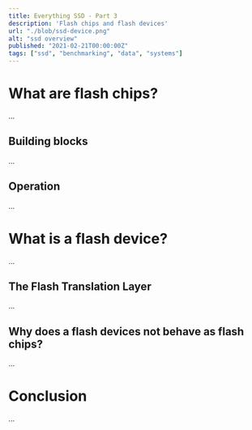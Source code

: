 ```yaml
---
title: Everything SSD - Part 3
description: 'Flash chips and flash devices'
url: "./blob/ssd-device.png"
alt: "ssd overview"
published: "2021-02-21T00:00:00Z"
tags: ["ssd", "benchmarking", "data", "systems"]
---
```


# What are flash chips?
...

## Building blocks
...

## Operation
...

# What is a flash device?
...

## The Flash Translation Layer
...

## Why does a flash devices not behave as flash chips?
...

# Conclusion
...